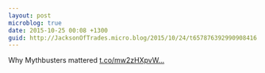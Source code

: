 ```yaml
---
layout: post
microblog: true
date: 2015-10-25 00:08 +1300
guid: http://JacksonOfTrades.micro.blog/2015/10/24/t657876392990908416.html
---
```

Why Mythbusters mattered [t.co/mw2zHXpvW...](https://t.co/mw2zHXpvW5)
